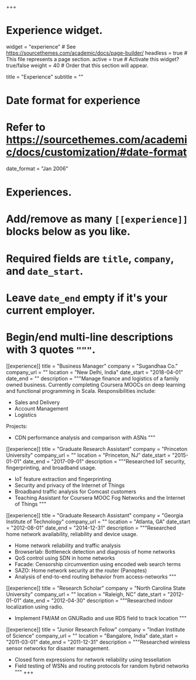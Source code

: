 +++
# Experience widget.
widget = "experience"  # See https://sourcethemes.com/academic/docs/page-builder/
headless = true  # This file represents a page section.
active = true  # Activate this widget? true/false
weight = 40  # Order that this section will appear.

title = "Experience"
subtitle = ""

# Date format for experience
#   Refer to https://sourcethemes.com/academic/docs/customization/#date-format
date_format = "Jan 2006"

# Experiences.
#   Add/remove as many `[[experience]]` blocks below as you like.
#   Required fields are `title`, `company`, and `date_start`.
#   Leave `date_end` empty if it's your current employer.
#   Begin/end multi-line descriptions with 3 quotes `"""`.

[[experience]]
  title = "Business Manager"
  company = "Sugandhaa Co."
  company_url = ""
  location = "New Delhi, India"
  date_start = "2018-04-01"
  date_end = ""
  description = """Manage finance and logistics of a family owned business. Currently completing Coursera MOOCs on deep learning and functional programming in Scala.
  Responsibilities include:
  
  * Sales and Delivery
  * Account Management
  * Logistics

  Projects:

  * CDN performance analysis and comparison with ASNs
  """

[[experience]]
  title = "Graduate Research Assistant"
  company = "Princeton University"
  company_url = ""
  location = "Princeton, NJ"
  date_start = "2015-01-01"
  date_end = "2017-09-01"
  description = """Researched IoT security, fingerprinting, and broadband usage.
  
  * IoT feature extraction and fingerprinting 
  * Security and privacy of the Internet of Things
  * Broadband traffic analysis for Comcast customers
  * Teaching Assistant for Coursera MOOC Fog Networks and the Internet of Things
  """

[[experience]]
  title = "Graduate Research Assistant"
  company = "Georgia Institute of Technology"
  company_url = ""
  location = "Atlanta, GA"
  date_start = "2012-08-01"
  date_end = "2014-12-31"
  description = """Researched home network availability, reliability and device usage.
  
  * Home network reliability and traffic analysis
  * Browserlab: Bottleneck detection and diagnosis of home networks
  * QoS control using SDN in home networks
  * Facade: Censorship circumvention using encoded web search terms
  * SAZO: Home network security at the router (Panoptes)
  * Analysis of end-to-end routing behavior from access-networks
  """
  

[[experience]]
  title = "Research Scholar"
  company = "North Carolina State University"
  company_url = ""
  location = "Raleigh, NC"
  date_start = "2012-01-01"
  date_end = "2012-04-30"
  description = """Researched indoor localization using radio.

  * Implement FM/AM on GNURadio and use RDS field to track location
  """


[[experience]]
  title = "Junior Research Fellow"
  company = "Indian Institute of Science"
  company_url = ""
  location = "Bangalore, India"
  date_start = "2011-03-01"
  date_end = "2011-12-31"
  description = """Researched wireless sensor networks for disaster management.
  
  * Closed form expressions for network reliability using tessellation
  * Field testing of WSNs and routing protocols for random hybrid networks
  """
+++
